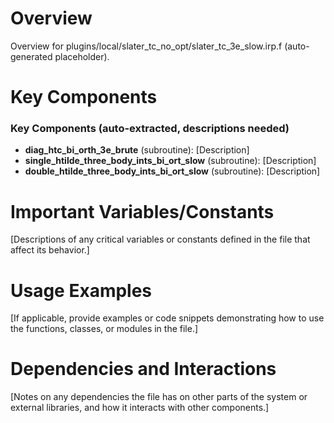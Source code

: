 # Overview

Overview for plugins/local/slater_tc_no_opt/slater_tc_3e_slow.irp.f (auto-generated placeholder).

# Key Components

### Key Components (auto-extracted, descriptions needed)
- **diag_htc_bi_orth_3e_brute** (subroutine): [Description]
- **single_htilde_three_body_ints_bi_ort_slow** (subroutine): [Description]
- **double_htilde_three_body_ints_bi_ort_slow** (subroutine): [Description]

# Important Variables/Constants

[Descriptions of any critical variables or constants defined in the file that affect its behavior.]

# Usage Examples

[If applicable, provide examples or code snippets demonstrating how to use the functions, classes, or modules in the file.]

# Dependencies and Interactions

[Notes on any dependencies the file has on other parts of the system or external libraries, and how it interacts with other components.]
